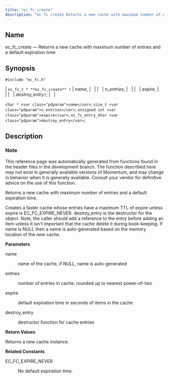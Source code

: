 ```yaml
---
title: "ec_fc_create"
description: "ec fc create Returns a new cache with maximum number of entries and a default expiration time ec fc t ec fc create name n entries expire destroy entry char name size t n entries unsigned int expire ec fc entry dtor destroy entry This reference page was automatically generated..."
---
```


<a name="apis.ec_fc_create"></a> 
## Name

ec_fc_create — Returns a new cache with maximum number of entries and a default expiration time

## Synopsis

`#include "ec_fc.h"`

| `ec_fc_t * **ec_fc_create** (` | <var class="pdparam">name</var>, |   |
|   | <var class="pdparam">n_entries</var>, |   |
|   | <var class="pdparam">expire</var>, |   |
|   | <var class="pdparam">destroy_entry</var>`)`; |   |

`char * <var class="pdparam">name</var>`;
`size_t <var class="pdparam">n_entries</var>`;
`unsigned int <var class="pdparam">expire</var>`;
`ec_fc_entry_dtor <var class="pdparam">destroy_entry</var>`;<a name="idp52074752"></a> 
## Description

### Note

This reference page was automatically generated from functions found in the header files in the development branch. The function described here may not exist in generally available versions of Momentum, and may change in behavior when it is generally available. Consult your vendor for definitive advice on the use of this function.

Returns a new cache with maximum number of entries and a default expiration time.

Creates a faster cache whose entries have a maximum TTL of expire unless expire is EC_FC_EXPIRE_NEVER. destroy_entry is the destructor for the object. Note, the caller should add a reference to the entry before adding an item unless it isn't important that the cache delete it during book-keeping. If name is NULL then a name is auto-generated based on the memory location of the new cache.

**<a name="idp52078528"></a> Parameters**

<dl class="variablelist">

<dt>name</dt>

<dd>

name of the cache, if NULL, name is auto-generated

</dd>

<dt>entries</dt>

<dd>

number of entries in cache, rounded up to nearest power-of-two

</dd>

<dt>expire</dt>

<dd>

default expiration time in seconds of items in the cache

</dd>

<dt>destroy_entry</dt>

<dd>

destructor function for cache entries

</dd>

</dl>

**<a name="idp52086912"></a> Return Values**

Returns a new cache instance.

**<a name="idp52087840"></a> Related Constants**

<dl class="variablelist">

<dt>EC_FC_EXPIRE_NEVER</dt>

<dd>

No default expiration time.

</dd>

</dl>